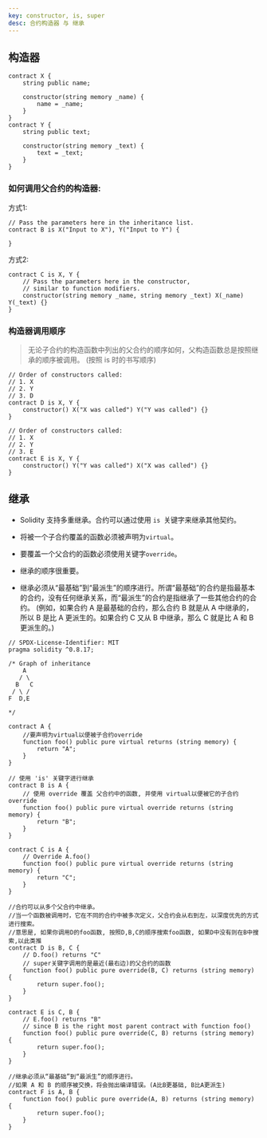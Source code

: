 ```yaml
---
key: constructor, is, super
desc: 合约构造器 与 继承
---
```


## 构造器

```solidity
contract X {
    string public name;

    constructor(string memory _name) {
        name = _name;
    }
}
contract Y {
    string public text;

    constructor(string memory _text) {
        text = _text;
    }
}
```

### 如何调用父合约的构造器:

方式1:

```solidity
// Pass the parameters here in the inheritance list.
contract B is X("Input to X"), Y("Input to Y") {

}
```

方式2:

```solidity
contract C is X, Y {
    // Pass the parameters here in the constructor,
    // similar to function modifiers.
    constructor(string memory _name, string memory _text) X(_name) Y(_text) {}
}
```

### 构造器调用顺序

>无论子合约的构造函数中列出的父合约的顺序如何，父构造函数总是按照继承的顺序被调用。 (按照 is 时的书写顺序)

```solidity
// Order of constructors called:
// 1. X
// 2. Y
// 3. D
contract D is X, Y {
    constructor() X("X was called") Y("Y was called") {}
}

// Order of constructors called:
// 1. X
// 2. Y
// 3. E
contract E is X, Y {
    constructor() Y("Y was called") X("X was called") {}
}
```



## 继承

+ Solidity 支持多重继承。合约可以通过使用 `is `关键字来继承其他契约。

+ 将被一个子合约覆盖的函数必须被声明为`virtual`。

+ 要覆盖一个父合约的函数必须使用关键字`override`。

+ 继承的顺序很重要。

+ 继承必须从“最基础”到“最派生”的顺序进行。所谓“最基础”的合约是指最基本的合约，没有任何继承关系，而“最派生”的合约是指继承了一些其他合约的合约。 (例如，如果合约 A 是最基础的合约，那么合约 B 就是从 A 中继承的，所以 B 是比 A 更派生的。如果合约 C 又从 B 中继承，那么 C 就是比 A 和 B 更派生的。)



```solidity
// SPDX-License-Identifier: MIT
pragma solidity ^0.8.17;

/* Graph of inheritance
    A
   / \
  B   C
 / \ /
F  D,E

*/

contract A {
    //要声明为virtual以便被子合约override
    function foo() public pure virtual returns (string memory) {
        return "A";
    }
}

// 使用 'is' 关键字进行继承
contract B is A {
    // 使用 override 覆盖 父合约中的函数, 并使用 virtual以便被它的子合约override
    function foo() public pure virtual override returns (string memory) {
        return "B";
    }
}

contract C is A {
    // Override A.foo()
    function foo() public pure virtual override returns (string memory) {
        return "C";
    }
}

//合约可以从多个父合约中继承。
//当一个函数被调用时，它在不同的合约中被多次定义，父合约会从右到左，以深度优先的方式进行搜索。
//意思是, 如果你调用D的foo函数, 按照D,B,C的顺序搜索foo函数, 如果D中没有则在B中搜索,以此类推
contract D is B, C {
    // D.foo() returns "C"
    // super关键字调用的是最近(最右边)的父合约的函数
    function foo() public pure override(B, C) returns (string memory) {
        return super.foo();
    }
}

contract E is C, B {
    // E.foo() returns "B"
    // since B is the right most parent contract with function foo()
    function foo() public pure override(C, B) returns (string memory) {
        return super.foo();
    }
}

//继承必须从“最基础”到“最派生”的顺序进行。
//如果 A 和 B 的顺序被交换，将会抛出编译错误。(A比B更基础, B比A更派生)
contract F is A, B {
    function foo() public pure override(A, B) returns (string memory) {
        return super.foo();
    }
}

```

